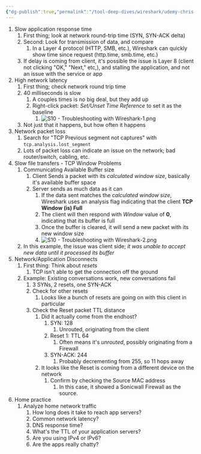 ```yaml
---
{"dg-publish":true,"permalink":"/tool-deep-dives/wireshark/udemy-chris-greer/s10-troubleshooting-with-wireshark/","updated":"2024-02-16T13:32:00.000-08:00"}
---
```


1. Slow application response time
	1. First thing; look at network round-trip time (SYN, SYN-ACK delta)
	2. Second: Look for transmission of data, and compare
		1. In a Layer 4 protocol (HTTP, SMB, etc.), Wireshark can quickly show time since request (http.time, smb.time, etc.)
	3. If delay is coming from client, it's possible the issue is Layer 8 (client not clicking "OK," "Next," etc,), and stalling the application, and not an issue with the service or app
2. High network latency
	1. First thing; check network round trip time
	2. 40 milliseconds is slow
		1. A couples times is no big deal, but they add up
		2. Right-click packet: *Set/Unset Time Reference* to set it as the baseline
			1. ![S10 - Troubleshooting with Wireshark-1.png](/img/user/Attachments/S10%20-%20Troubleshooting%20with%20Wireshark-1.png)
	3. Not just that it happens, but how often it happens
3. Network packet loss
	1. Search for "TCP Previous segment not captures" with `tcp.analysis.lost_segment`
	2. Lots of packet loss can indicate an issue on the network; bad router/switch, cabling, etc.
4. Slow file transfers - TCP Window Problems
	1. Communicating Available Buffer size
		1. Client Sends a packet with its *calculated window size*, basically it's available buffer space
		2. Server sends as much data as it can
			1. If the data sent matches the *calculated window size*, Wireshark uses an analysis flag indicating that the client **TCP Window (is) Full**
			2. The client will then respond with *Window* value of **0**, indicating that its buffer is full
			3. Once the buffer is cleared, it will send a new packet with its new window size
			4. ![S10 - Troubleshooting with Wireshark-2.png](/img/user/Attachments/S10%20-%20Troubleshooting%20with%20Wireshark-2.png)
	2. In this example, the issue was client side; *it was unable to accept new data until it processed its buffer*
5. Network/Application Disconnects
	1. First thing: Think about *resets*
		1. TCP isn't able to get the connection off the ground
	2. Example: Existing conversations work, new conversations fail
		1. 3 SYNs, 2 resets, one SYN-ACK
		2. Check for other resets
			1. Looks like a bunch of resets are going on with this client in particular
		3. Check the Reset packet TTL distance
			1. Did it actually come from the endhost?
				1. SYN: 128
					1. Unrouted, originating from the client
				2. Reset 1: TTL 64
					1. Often means it's *unrouted*, possibly originating from a Firewall
				3. SYN-ACK: 244
					1. Probably decrementing from 255, so 11 hops away
			2. It looks like the Reset is coming from a different device on the network
				1. Confirm by checking the Source MAC address
					1. In this case, it showed a Sonicwall Firewall as the source.
6. Home practice
	1. Analyze home network traffic
		1. How long does it take to reach app servers?
		2. Common network latency?
		3. DNS response time?
		4. What's the TTL of your application servers?
		5. Are you using IPv4 or IPv6?
		6. Are the apps really chatty?
